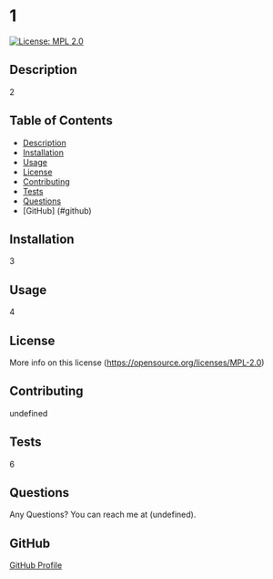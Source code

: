 # 1
  [![License: MPL 2.0](https://img.shields.io/badge/License-MPL_2.0-brightgreen.svg)](https://opensource.org/licenses/MPL-2.0)
  ## Description
  2
  ## Table of Contents
  * [Description](#description)
  * [Installation](#installation)
  * [Usage](#usage)
  * [License](#license)
  * [Contributing](#contributing)
  * [Tests](#tests)
  * [Questions](#questions)
  * [GitHub] (#github)
  ## Installation
  3
  ## Usage
  4
  ## License
  More info on this license (https://opensource.org/licenses/MPL-2.0)
  ## Contributing
  undefined
  ## Tests
  6
  ## Questions
  Any Questions? You can reach me at (undefined).
  ## GitHub
  [GitHub Profile](https://github.com/undefined/)  
